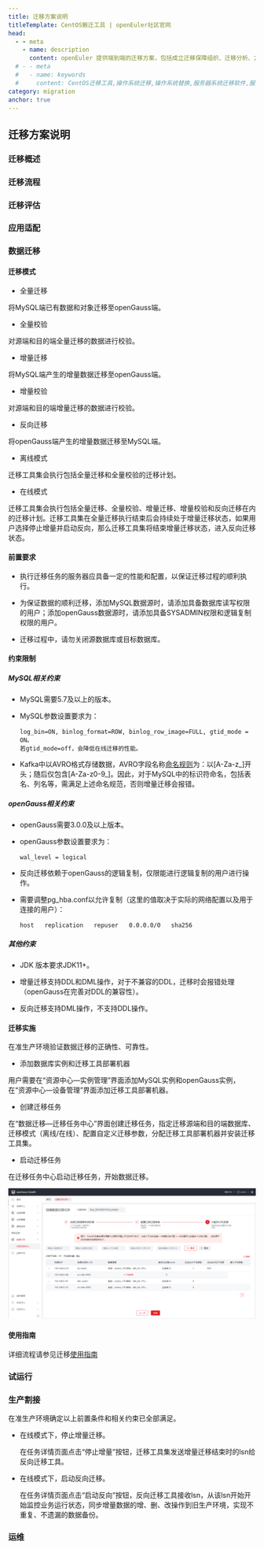 ```yaml
---
title: 迁移方案说明
titleTemplate: CentOS搬迁工具 | openEuler社区官网
head:
  - - meta
    - name: description
      content: openEuler 提供端到端的迁移方案，包括成立迁移保障组织、迁移分析、方案设计、移植适配、迁移实施和测试上线六个阶段，同时通过 x2openEuler 工具的迁移评估和原地升级技术，将繁琐的迁移过程简化，实现了全场景业务的“简单、平稳、高效”的迁移。想要了解更多服务器操作系统迁移相关内容，欢迎访问openEuler官网。
  # - - meta
  #   - name: keywords
  #     content: CentOS迁移工具,操作系统迁移,操作系统替换,服务器系统迁移软件,服务器系统迁移工具,Centos系统迁移
category: migration
anchor: true
---
```


## 迁移方案说明

### 迁移概述

### 迁移流程

### 迁移评估

### 应用适配

### 数据迁移

#### 迁移模式

- 全量迁移

将MySQL端已有数据和对象迁移至openGauss端。

- 全量校验

对源端和目的端全量迁移的数据进行校验。

- 增量迁移

将MySQL端产生的增量数据迁移至openGauss端。

- 增量校验

对源端和目的端增量迁移的数据进行校验。

- 反向迁移

将openGauss端产生的增量数据迁移至MySQL端。

- 离线模式

迁移工具集会执行包括全量迁移和全量校验的迁移计划。

- 在线模式

迁移工具集会执行包括全量迁移、全量校验、增量迁移、增量校验和反向迁移在内的迁移计划。迁移工具集在全量迁移执行结束后会持续处于增量迁移状态，如果用户选择停止增量并启动反向，那么迁移工具集将结束增量迁移状态，进入反向迁移状态。

#### 前置要求

- 执行迁移任务的服务器应具备一定的性能和配置，以保证迁移过程的顺利执行。

- 为保证数据的顺利迁移，添加MySQL数据源时，请添加具备数据库读写权限的用户；添加openGauss数据源时，请添加具备SYSADMIN权限和逻辑复制权限的用户。

- 迁移过程中，请勿关闭源数据库或目标数据库。

#### 约束限制

##### MySQL相关约束

- MySQL需要5.7及以上的版本。

- MySQL参数设置要求为：

  ```
  log_bin=ON, binlog_format=ROW, binlog_row_image=FULL, gtid_mode = ON。
  若gtid_mode=off，会降低在线迁移的性能。
  ```

-  Kafka中以AVRO格式存储数据，AVRO字段名称[命名规则](https://gitee.com/link?target=https%3A%2F%2Favro.apache.org%2Fdocs%2F1.11.1%2Fspecification%2F%23names)为：以[A-Za-z_]开头；随后仅包含[A-Za-z0-9_]。因此，对于MySQL中的标识符命名，包括表名、列名等，需满足上述命名规范，否则增量迁移会报错。

##### openGauss相关约束

- openGauss需要3.0.0及以上版本。

- openGauss参数设置要求为：

  ```
  wal_level = logical
  ```

- 反向迁移依赖于openGauss的逻辑复制，仅限能进行逻辑复制的用户进行操作。

- 需要调整pg_hba.conf以允许复制（这里的值取决于实际的网络配置以及用于连接的用户）：

  ```
  host   replication   repuser   0.0.0.0/0   sha256
  ```

##### 其他约束

- JDK 版本要求JDK11+。

- 增量迁移支持DDL和DML操作，对于不兼容的DDL，迁移时会报错处理（openGauss在完善对DDL的兼容性）。

- 反向迁移支持DML操作，不支持DDL操作。

#### 迁移实施

在准生产环境验证数据迁移的正确性、可靠性。

- 添加数据库实例和迁移工具部署机器

用户需要在“资源中心—实例管理”界面添加MySQL实例和openGauss实例，在“资源中心—设备管理”界面添加迁移工具部署机器。

- 创建迁移任务

在“数据迁移—迁移任务中心”界面创建迁移任务，指定迁移源端和目的端数据库、迁移模式（离线/在线）、配置自定义迁移参数，分配迁移工具部署机器并安装迁移工具集。

- 启动迁移任务

在迁移任务中心启动迁移任务，开始数据迁移。

![1681990746307](migration-1.png)

#### 使用指南

详细流程请参见迁移[使用指南](https://gitee.com/opengauss/openGauss-workbench/blob/master/data-migration/doc/DataKit%20Product%20Manual%20-%20Data%20Migration%20.md)

### 试运行

### 生产割接

在准生产环境确定以上前置条件和相关约束已全部满足。

- 在线模式下，停止增量迁移。

  在任务详情页面点击“停止增量”按钮，迁移工具集发送增量迁移结束时的lsn给反向迁移工具。

- 在线模式下，启动反向迁移。

  在任务详情页面点击“启动反向”按钮，反向迁移工具接收lsn，从该lsn开始开始监控业务运行状态，同步增量数据的增、删、改操作到旧生产环境，实现不重复、不遗漏的数据备份。

### 运维

